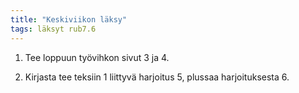 ```yaml
---
title: "Keskiviikon läksy"
tags: läksyt rub7.6
---
```


1. Tee loppuun työvihkon sivut 3 ja 4.

2. Kirjasta tee teksiin 1 liittyvä harjoitus 5, plussaa harjoituksesta 6.